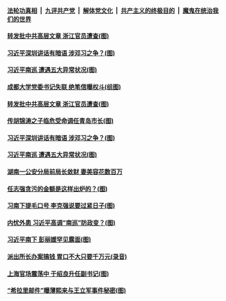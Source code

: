 

####  [法轮功真相](../../../../basic/blob/master/README.md?t=10152302) &nbsp;|&nbsp; [九评共产党](../../../../9ping.md/blob/master/README.md?t=10152302) &nbsp;|&nbsp; [解体党文化](../../../../jtdwh.md/blob/master/README.md?t=10152302)  &nbsp;|&nbsp; [共产主义的终极目的](../../../../gczydzjmd.md/blob/master/README.md?t=10152302) &nbsp;|&nbsp; [魔鬼在统治我们的世界](../../../../mgztzwmdsj.md/blob/master/README.md?t=10152302) 



#### [转发批中共高层文章 浙江官员遭查(图)](../pages/p2/949311.md?t=10152302) 

#### [习近平深圳讲话有暗语 涉邓习之争？(图)](../pages/p2/949257.md?t=10152302) 


#### [习近平南巡 遭遇五大异常状况(图)](../pages/p2/949249.md?t=10152302) 


#### [成都大学党委书记失联 绝笔信曝权斗(组图)](../pages/p2/949350.md?t=10152302) 



#### [转发批中共高层文章 浙江官员遭查(图)](../pages/p2/949311.md?t=10152302) 

#### [传胡锦涛之子临危受命调任青岛市长(图)](../pages/p2/949278.md?t=10152302) 

#### [习近平深圳讲话有暗语 涉邓习之争？(图)](../pages/p2/949257.md?t=10152302) 


#### [习近平南巡 遭遇五大异常状况(图)](../pages/p2/949249.md?t=10152302) 


#### [湖南一公安分局前局长敛财 妻美容花数百万](../pages/p2/949228.md?t=10152302) 

#### [任志强贪污的金额是这样出炉的？(图)](../pages/p2/949221.md?t=10152302) 

#### [习南下提毛口号 李克强说要过紧日子(图)](../pages/p2/949201.md?t=10152302) 

#### [内忧外患 习近平高调“南巡”防政变？(图)](../pages/p2/949196.md?t=10152302) 


#### [习近平南下 彭丽媛罕见露面(图)](../pages/p2/949125.md?t=10152302) 


#### [派出所长办案搞钱 胃口不大只要千万元(录音)](../pages/p2/949102.md?t=10152302) 

#### [上海官场震荡中 于绍良升任副书记(图)](../pages/p2/949080.md?t=10152302) 

#### [“希拉里邮件”曝薄熙来与王立军事件秘密(图)](../pages/p2/949007.md?t=10152302) 

